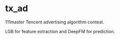 # tx_ad
111master Tencent advertising algorithm contest.

LGB for feature extraction and DeepFM for prediction.
